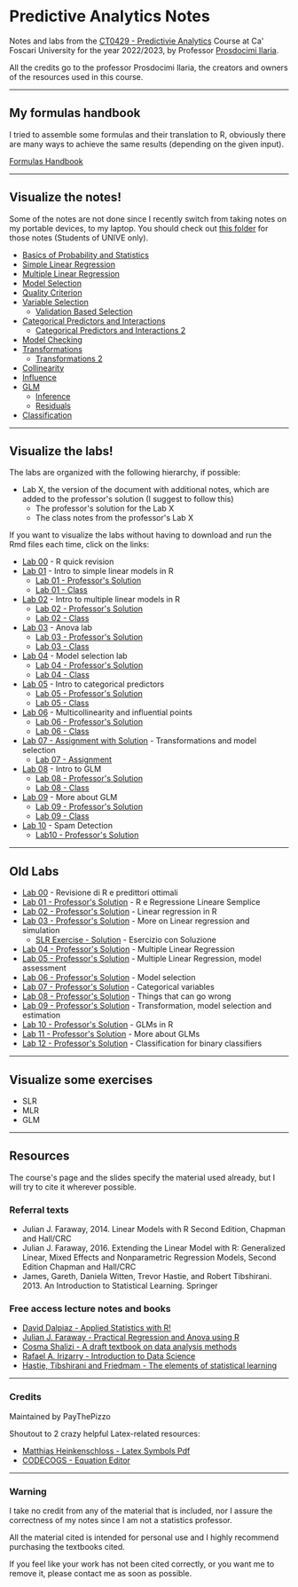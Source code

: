 # Predictive Analytics Notes
Notes and labs from the [CT0429 - Predictivie Analytics](https://www.unive.it/data/course/339919/programma) Course at Ca' Foscari University for the year 2022/2023, by Professor [Prosdocimi Ilaria](https://www.unive.it/data/people/19166744).

All the credits go to the professor Prosdocimi Ilaria, the creators and owners of the resources used in this course.

---

## My formulas handbook
I tried to assemble some formulas and their translation to R, obviously there are many ways to achieve the same results (depending on the given input).

[Formulas Handbook](https://htmlpreview.github.io/?https://github.com/PayThePizzo/Predictive-Analysis-Notes/blob/main/Formulas%20Handbook/Formulas.html)

---

## Visualize the notes!
Some of the notes are not done since I recently switch from taking notes on my portable devices, to my laptop. You should check out [this folder](https://univeit-my.sharepoint.com/:o:/g/personal/872966_stud_unive_it/EmzRSqQJNvdEvZhT6mza2cABYTuXF49ykUJIG-2f6PE8gg?e=MGkihy) for those notes (Students of UNIVE only).

* [Basics of Probability and Statistics](https://github.com/PayThePizzo/Predictive-Analysis-Notes/blob/main/Theory/0%20-%20BASICS.md)
* [Simple Linear Regression](https://github.com/PayThePizzo/Predictive-Analysis-Notes/blob/main/Theory/1%20-%20SLR.md)
* [Multiple Linear Regression](https://github.com/PayThePizzo/Predictive-Analysis-Notes/blob/main/Theory/2%20-%20MLR.md)
* [Model Selection](https://github.com/PayThePizzo/Predictive-Analysis-Notes/blob/main/Theory/3%20-%20MS.md)
* [Quality Criterion](https://github.com/PayThePizzo/Predictive-Analysis-Notes/blob/main/Theory/4%20-%20QC.md)
* [Variable Selection](https://github.com/PayThePizzo/Predictive-Analysis-Notes/blob/main/Theory/4.1%20-%20VS.md)
  * [Validation Based Selection](https://github.com/PayThePizzo/Predictive-Analysis-Notes/blob/main/Theory/4.2%20-%20VBS.md)
* [Categorical Predictors and Interactions](https://github.com/PayThePizzo/Predictive-Analysis-Notes/blob/main/Theory/5%20-%20CPI.md)
  * [Categorical Predictors and Interactions 2](https://github.com/PayThePizzo/Predictive-Analysis-Notes/blob/main/Theory/5.1%20CPI2.md)
* [Model Checking](https://github.com/PayThePizzo/Predictive-Analysis-Notes/blob/main/Theory/6%20-%20MC.md)
* [Transformations](https://github.com/PayThePizzo/Predictive-Analysis-Notes/blob/main/Theory/7%20-%20TRANSFORMATIONS.md)
  * [Transformations 2](https://github.com/PayThePizzo/Predictive-Analysis-Notes/blob/main/Theory/7.1%20-%20TRANSFORMATIONS2.md)
* [Collinearity](https://github.com/PayThePizzo/Predictive-Analysis-Notes/blob/main/Theory/8%20-%20COLINEARITY.md)
* [Influence](https://github.com/PayThePizzo/Predictive-Analysis-Notes/blob/main/Theory/9%20-%20INFLUENCE.md)
* [GLM](https://github.com/PayThePizzo/Predictive-Analysis-Notes/blob/main/Theory/10%20-%20GLM.md)
  * [Inference](https://github.com/PayThePizzo/Predictive-Analysis-Notes/blob/main/Theory/10.1%20-%20INFERENCE.md)
  * [Residuals](https://github.com/PayThePizzo/Predictive-Analysis-Notes/blob/main/Theory/10.2%20-%20GLM%20RES.md)
* [Classification](https://github.com/PayThePizzo/Predictive-Analysis-Notes/blob/main/Theory/11%20-%20CLASSIFICATION.md)

---

## Visualize the labs!
The labs are organized with the following hierarchy, if possible:
* Lab X, the version of the document with additional notes, which are added to the professor's solution (I suggest to follow this)
  * The professor's solution for the Lab X
  * The class notes from the professor's Lab X

If you want to visualize the labs without having to download and run the Rmd files each time, click on the links:
* [Lab 00](https://htmlpreview.github.io/?https://github.com/PayThePizzo/Predictive-Analysis-Notes/blob/main/Labs/lab00/lab00.html) - R quick revision
* [Lab 01](https://htmlpreview.github.io/?https://github.com/PayThePizzo/Predictive-Analysis-Notes/blob/main/Labs/lab01/lab01.html) - Intro to simple linear models in R
  * [Lab 01 - Professor's Solution](https://htmlpreview.github.io/?https://github.com/PayThePizzo/Predictive-Analysis-Notes/blob/main/Labs/lab01/lab01_sol.html)
  * [Lab 01 - Class](https://htmlpreview.github.io/?https://github.com/PayThePizzo/Predictive-Analysis-Notes/blob/main/Labs/lab01/lab01_class.html)
* [Lab 02](https://htmlpreview.github.io/?https://github.com/PayThePizzo/Predictive-Analysis-Notes/blob/main/Labs/lab02/lab02.html) - Intro to multiple linear models in R
  * [Lab 02 - Professor's Solution](https://htmlpreview.github.io/?https://github.com/PayThePizzo/Predictive-Analysis-Notes/blob/main/Labs/lab02/lab02_sol.html)
  * [Lab 02 - Class](https://htmlpreview.github.io/?https://github.com/PayThePizzo/Predictive-Analysis-Notes/blob/main/Labs/lab02/lab02_class.html)
* [Lab 03](https://htmlpreview.github.io/?https://github.com/PayThePizzo/Predictive-Analysis-Notes/blob/main/Labs/lab03/lab03.html) - Anova lab
  * [Lab 03 - Professor's Solution](https://htmlpreview.github.io/?https://github.com/PayThePizzo/Predictive-Analysis-Notes/blob/main/Labs/lab03/lab03_sol.html)
  * [Lab 03 - Class](https://htmlpreview.github.io/?https://github.com/PayThePizzo/Predictive-Analysis-Notes/blob/main/Labs/lab03/lab03_class.html)
* [Lab 04](https://htmlpreview.github.io/?https://github.com/PayThePizzo/Predictive-Analysis-Notes/blob/main/Labs/lab04/lab04.html) - Model selection lab
  * [Lab 04 - Professor's Solution](https://htmlpreview.github.io/?https://github.com/PayThePizzo/Predictive-Analysis-Notes/blob/main/Labs/lab04/lab04_sol.html)
  * [Lab 04 - Class](https://htmlpreview.github.io/?https://github.com/PayThePizzo/Predictive-Analysis-Notes/blob/main/Labs/lab04/lab04_class.html)
* [Lab 05](https://htmlpreview.github.io/?https://github.com/PayThePizzo/Predictive-Analysis-Notes/blob/main/Labs/lab05/lab05.html) - Intro to categorical predictors
  * [Lab 05 - Professor's Solution](https://htmlpreview.github.io/?https://github.com/PayThePizzo/Predictive-Analysis-Notes/blob/main/Labs/lab05/lab05_sol.html)
  * [Lab 05 - Class](https://htmlpreview.github.io/?https://github.com/PayThePizzo/Predictive-Analysis-Notes/blob/main/Labs/lab05/lab05_class.html)
* [Lab 06](https://htmlpreview.github.io/?https://github.com/PayThePizzo/Predictive-Analysis-Notes/blob/main/Labs/lab06/lab06.html) - Multicollinearity and influential points
  * [Lab 06 - Professor's Solution](https://htmlpreview.github.io/?https://github.com/PayThePizzo/Predictive-Analysis-Notes/blob/main/Labs/lab06/lab06_sol.html)
  * [Lab 06 - Class](https://htmlpreview.github.io/?https://github.com/PayThePizzo/Predictive-Analysis-Notes/blob/main/Labs/lab06/lab06_class.html)
* [Lab 07 - Assignment with Solution](https://htmlpreview.github.io/?https://github.com/PayThePizzo/Predictive-Analysis-Notes/blob/main/Labs/lab07/lab07_sol.html) - Transformations and model selection
  * [Lab 07 - Assignment](https://htmlpreview.github.io/?https://github.com/PayThePizzo/Predictive-Analysis-Notes/blob/main/Labs/lab07/lab07_assignment.html)
* [Lab 08](https://htmlpreview.github.io/?https://github.com/PayThePizzo/Predictive-Analysis-Notes/blob/main/Labs/lab08/lab08.html) - Intro to GLM
  * [Lab 08 - Professor's Solution](https://htmlpreview.github.io/?https://github.com/PayThePizzo/Predictive-Analysis-Notes/blob/main/Labs/lab08/lab08_sol.html) 
  * [Lab 08 - Class](https://htmlpreview.github.io/?https://github.com/PayThePizzo/Predictive-Analysis-Notes/blob/main/Labs/lab08/lab08_class.html) 
* [Lab 09](https://htmlpreview.github.io/?https://github.com/PayThePizzo/Predictive-Analysis-Notes/blob/main/Labs/lab09/lab09.html) - More about GLM
  * [Lab 09 - Professor's Solution](https://htmlpreview.github.io/?https://github.com/PayThePizzo/Predictive-Analysis-Notes/blob/main/Labs/lab09/lab09_sol.html)
  * [Lab 09 - Class](https://htmlpreview.github.io/?https://github.com/PayThePizzo/Predictive-Analysis-Notes/blob/main/Labs/lab09/lab09_class.html)
* [Lab 10](https://htmlpreview.github.io/?https://github.com/PayThePizzo/Predictive-Analysis-Notes/blob/main/Labs/lab10/lab10.html) - Spam Detection
  * [Lab10 - Professor's Solution](https://htmlpreview.github.io/?https://github.com/PayThePizzo/Predictive-Analysis-Notes/blob/main/Labs/lab10/lab10_sol.html)

---

## Old Labs

* [Lab 00](https://htmlpreview.github.io/?https://github.com/PayThePizzo/Predictive-Analysis-Notes/blob/main/Labs/lab00/lab00.html) - Revisione di R e predittori ottimali
* [Lab 01 - Professor's Solution](https://htmlpreview.github.io/?https://github.com/PayThePizzo/Predictive-Analysis-Notes/blob/main/Old%20Labs/Lab%2001/lab01.html) - R e Regressione Lineare Semplice
* [Lab 02 - Professor's Solution](https://htmlpreview.github.io/?https://github.com/PayThePizzo/Predictive-Analysis-Notes/blob/main/Old%20Labs/Lab%2002/lab02.html) - Linear regression in R
* [Lab 03 - Professor's Solution](https://htmlpreview.github.io/?https://github.com/PayThePizzo/Predictive-Analysis-Notes/blob/main/Old%20Labs/Lab%2003/lab03.html) - More on Linear regression and simulation
  * [SLR Exercise - Solution](https://htmlpreview.github.io/?https://github.com/PayThePizzo/Predictive-Analysis-Notes/blob/main/Old%20Labs/Lab%2004/labInteract_soluzione.html) - Esercizio con Soluzione
* [Lab 04 - Professor's Solution](https://htmlpreview.github.io/?https://github.com/PayThePizzo/Predictive-Analysis-Notes/blob/main/Old%20Labs/Lab%2004/lab04_multiple.html) - Multiple Linear Regression
* [Lab 05 - Professor's Solution](https://htmlpreview.github.io/?https://github.com/PayThePizzo/Predictive-Analysis-Notes/blob/main/Old%20Labs/Lab%2005/lab05_modTesting.html) - Multiple Linear Regression, model assessment
* [Lab 06 - Professor's Solution](https://htmlpreview.github.io/?https://github.com/PayThePizzo/Predictive-Analysis-Notes/blob/main/Old%20Labs/Lab%2006/lab_06.html) -  Model selection
* [Lab 07 - Professor's Solution](https://htmlpreview.github.io/?https://github.com/PayThePizzo/Predictive-Analysis-Notes/blob/main/Old%20Labs/Lab%2007/lab07.html) - Categorical variables
* [Lab 08 - Professor's Solution](https://htmlpreview.github.io/?https://github.com/PayThePizzo/Predictive-Analysis-Notes/blob/main/Old%20Labs/Lab%2008/lab08_CollinInfluence.html) - Things that can go wrong
* [Lab 09 - Professor's Solution](https://htmlpreview.github.io/?https://github.com/PayThePizzo/Predictive-Analysis-Notes/blob/main/Old%20Labs/Lab%2009/la09_mlrRecap.html) - Transformation, model selection and estimation
* [Lab 10 - Professor's Solution](https://htmlpreview.github.io/?https://github.com/PayThePizzo/Predictive-Analysis-Notes/blob/main/Old%20Labs/Lab%2010/lab10_introGLM.html) - GLMs in R
* [Lab 11 - Professor's Solution](https://htmlpreview.github.io/?https://github.com/PayThePizzo/Predictive-Analysis-Notes/blob/main/Old%20Labs/Lab%2011/lab11_moreOnGLM.html) - More about GLMs
* [Lab 12 - Professor's Solution](https://htmlpreview.github.io/?https://github.com/PayThePizzo/Predictive-Analysis-Notes/blob/main/Old%20Labs/Lab%2012/lab12_spamDetection.html) - Classification for binary classifiers


---

## Visualize some exercises
* SLR
* MLR
* GLM

---
## Resources 
The course's page and the slides specify the material used already, but I will try to cite it wherever possible.

### Referral texts
* Julian J. Faraway, 2014. Linear Models with R Second Edition, Chapman and Hall/CRC
* Julian J. Faraway, 2016. Extending the Linear Model with R: Generalized Linear, Mixed Effects and Nonparametric Regression Models, Second Edition Chapman and Hall/CRC
* James, Gareth, Daniela Witten, Trevor Hastie, and Robert Tibshirani. 2013. An Introduction to Statistical Learning. Springer

### Free access lecture notes and books
* [David Dalpiaz - Applied Statistics with R!](https://book.stat420.org/)
* [Julian J. Faraway - Practical Regression and Anova using R](https://cran.r-project.org/doc/contrib/Faraway-PRA.pdf)
* [Cosma Shalizi - A draft textbook on data analysis methods](https://www.stat.cmu.edu/~cshalizi/ADAfaEPoV/)
* [Rafael A. Irizarry - Introduction to Data Science](http://rafalab.dfci.harvard.edu/dsbook/)
* [Hastie, Tibshirani and Friedmam - The elements of statistical learning](https://hastie.su.domains/ElemStatLearn/download.html)

---
### Credits
Maintained by PayThePizzo

Shoutout to 2 crazy helpful Latex-related resources:
* [Matthias Heinkenschloss - Latex Symbols Pdf](https://www.cmor-faculty.rice.edu/~heinken/latex/symbols.pdf)
* [CODECOGS - Equation Editor](https://latex.codecogs.com/eqneditor/editor.php)

---
### Warning
I take no credit from any of the material that is included, nor I assure the correctness of my notes since I am not a statistics professor. 

All the material cited is intended for personal use and I highly recommend purchasing 
the textbooks cited.

If you feel like your work has not been cited correctly, or you want me to remove it, please contact me as soon as possible.